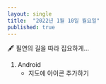 ```yaml
---
layout: single
title:  "2022년 1월 10일 월요일"
published: true
---
```


🖋️ 필연의 길을 따라 집요하게...

1. Android
   - 지도에 아이콘 추가하기



